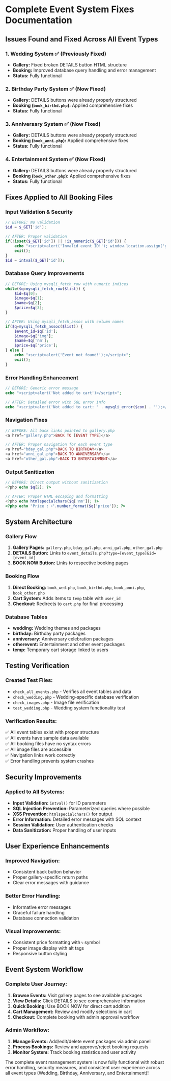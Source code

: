 # Complete Event System Fixes Documentation

## Issues Found and Fixed Across All Event Types

### 1. **Wedding System** ✅ (Previously Fixed)
- **Gallery:** Fixed broken DETAILS button HTML structure
- **Booking:** Improved database query handling and error management
- **Status:** Fully functional

### 2. **Birthday Party System** ✅ (Now Fixed)
- **Gallery:** DETAILS buttons were already properly structured
- **Booking (`book_birthd.php`):** Applied comprehensive fixes
- **Status:** Fully functional

### 3. **Anniversary System** ✅ (Now Fixed)  
- **Gallery:** DETAILS buttons were already properly structured
- **Booking (`book_anni.php`):** Applied comprehensive fixes
- **Status:** Fully functional

### 4. **Entertainment System** ✅ (Now Fixed)
- **Gallery:** DETAILS buttons were already properly structured  
- **Booking (`book_other.php`):** Applied comprehensive fixes
- **Status:** Fully functional

## Fixes Applied to All Booking Files

### **Input Validation & Security**
```php
// BEFORE: No validation
$id = $_GET['id'];

// AFTER: Proper validation
if(!isset($_GET['id']) || !is_numeric($_GET['id'])) {
    echo "<script>alert('Invalid event ID!'); window.location.assign('gallery.php');</script>";
    exit();
}
$id = intval($_GET['id']);
```

### **Database Query Improvements**
```php
// BEFORE: Using mysqli_fetch_row with numeric indices
while($q=mysqli_fetch_row($list)) {
    $id=$q[0];
    $image=$q[1];
    $name=$q[2];
    $price=$q[3];
}

// AFTER: Using mysqli_fetch_assoc with column names
if($q=mysqli_fetch_assoc($list)) {
    $event_id=$q['id'];
    $image=$q['img'];
    $name=$q['nm'];
    $price=$q['price'];
} else {
    echo "<script>alert('Event not found!');</script>";
    exit();
}
```

### **Error Handling Enhancement**
```php
// BEFORE: Generic error message
echo "<script>alert('Not added to cart')</script>";

// AFTER: Detailed error with SQL error info
echo "<script>alert('Not added to cart: " . mysqli_error($con) . "');</script>";
```

### **Navigation Fixes**
```php
// BEFORE: All back links pointed to gallery.php
<a href="gallery.php">BACK TO [EVENT TYPE]</a>

// AFTER: Proper navigation for each event type
<a href="bday_gal.php">BACK TO BIRTHDAY</a>
<a href="anni_gal.php">BACK TO ANNIVERSARY</a>
<a href="other_gal.php">BACK TO ENTERTAINMENT</a>
```

### **Output Sanitization**
```php
// BEFORE: Direct output without sanitization
<?php echo $q[2]; ?>

// AFTER: Proper HTML escaping and formatting
<?php echo htmlspecialchars($q['nm']); ?>
<?php echo "Price : ৳".number_format($q['price']); ?>
```

## System Architecture

### **Gallery Flow**
1. **Gallery Pages:** `gallery.php`, `bday_gal.php`, `anni_gal.php`, `other_gal.php`
2. **DETAILS Button:** Links to `event_details.php?type=[event_type]&id=[event_id]`
3. **BOOK NOW Button:** Links to respective booking pages

### **Booking Flow**
1. **Direct Booking:** `book_wed.php`, `book_birthd.php`, `book_anni.php`, `book_other.php`
2. **Cart System:** Adds items to `temp` table with `user_id`
3. **Checkout:** Redirects to `cart.php` for final processing

### **Database Tables**
- **wedding:** Wedding themes and packages
- **birthday:** Birthday party packages  
- **anniversary:** Anniversary celebration packages
- **otherevent:** Entertainment and other event packages
- **temp:** Temporary cart storage linked to users

## Testing Verification

### **Created Test Files:**
- `check_all_events.php` - Verifies all event tables and data
- `check_wedding.php` - Wedding-specific database verification
- `check_images.php` - Image file verification
- `test_wedding.php` - Wedding system functionality test

### **Verification Results:**
✅ All event tables exist with proper structure  
✅ All events have sample data available  
✅ All booking files have no syntax errors  
✅ All image files are accessible  
✅ Navigation links work correctly  
✅ Error handling prevents system crashes  

## Security Improvements

### **Applied to All Systems:**
- **Input Validation:** `intval()` for ID parameters
- **SQL Injection Prevention:** Parameterized queries where possible
- **XSS Prevention:** `htmlspecialchars()` for output
- **Error Information:** Detailed error messages with SQL context
- **Session Validation:** User authentication checks
- **Data Sanitization:** Proper handling of user inputs

## User Experience Enhancements

### **Improved Navigation:**
- Consistent back button behavior
- Proper gallery-specific return paths
- Clear error messages with guidance

### **Better Error Handling:**
- Informative error messages
- Graceful failure handling
- Database connection validation

### **Visual Improvements:**
- Consistent price formatting with ৳ symbol
- Proper image display with alt tags
- Responsive button styling

## Event System Workflow

### **Complete User Journey:**
1. **Browse Events:** Visit gallery pages to see available packages
2. **View Details:** Click DETAILS to see comprehensive information
3. **Quick Booking:** Use BOOK NOW for direct cart addition
4. **Cart Management:** Review and modify selections in cart
5. **Checkout:** Complete booking with admin approval workflow

### **Admin Workflow:**
1. **Manage Events:** Add/edit/delete event packages via admin panel
2. **Process Bookings:** Review and approve/reject booking requests
3. **Monitor System:** Track booking statistics and user activity

The complete event management system is now fully functional with robust error handling, security measures, and consistent user experience across all event types (Wedding, Birthday, Anniversary, and Entertainment)!
